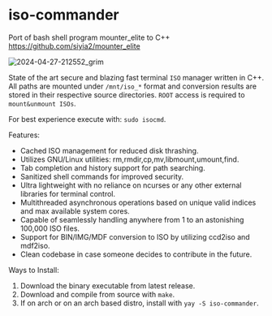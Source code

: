 # iso-commander
Port of bash shell program mounter_elite to C++ 
https://github.com/siyia2/mounter_elite

![2024-04-27-212552_grim](https://github.com/siyia2/iso-commander/assets/46220960/c823f745-0231-491d-a86d-6b5610d1f5a1)


State of the art secure and blazing fast terminal `ISO` manager written in C++. All paths are mounted under `/mnt/iso_*` format and conversion results are stored in their respective source directories. `ROOT` access is required to `mount&unmount ISOs`.

For best experience execute with: `sudo isocmd`.

Features:
* Cached ISO management for reduced disk thrashing.
* Utilizes GNU/Linux utilities: rm,rmdir,cp,mv,libmount,umount,find.
* Tab completion and history support for path searching.
* Sanitized shell commands for improved security.
* Ultra lightweight with no reliance on ncurses or any other external libraries for terminal control.
* Multithreaded asynchronous operations based on unique valid indices and max available system cores.
* Capable of seamlessly handling anywhere from 1 to an astonishing 100,000 ISO files.
* Support for BIN/IMG/MDF conversion to ISO by utilizing ccd2iso and mdf2iso.
* Clean codebase in case someone decides to contribute in the future.
  
Ways to Install:
1) Download the binary executable from latest release.
2) Download and compile from source with `make`.
3) If on arch or on an arch based distro, install with `yay -S iso-commander`.
